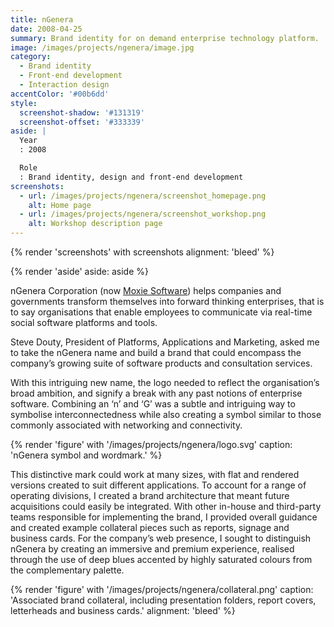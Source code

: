 ```yaml
---
title: nGenera
date: 2008-04-25
summary: Brand identity for on demand enterprise technology platform.
image: /images/projects/ngenera/image.jpg
category:
  - Brand identity
  - Front-end development
  - Interaction design
accentColor: '#00b6dd'
style:
  screenshot-shadow: '#131319'
  screenshot-offset: '#333339'
aside: |
  Year
  : 2008

  Role
  : Brand identity, design and front-end development
screenshots:
  - url: /images/projects/ngenera/screenshot_homepage.png
    alt: Home page
  - url: /images/projects/ngenera/screenshot_workshop.png
    alt: Workshop description page
---
```

{% render 'screenshots' with screenshots
  alignment: 'bleed'
%}

{% render 'aside'
  aside: aside
%}

nGenera Corporation (now [Moxie Software][1]) helps companies and governments transform themselves into forward thinking enterprises, that is to say organisations that enable employees to communicate via real-time social software platforms and tools.

Steve Douty, President of Platforms, Applications and Marketing, asked me to take the nGenera name and build a brand that could encompass the company’s growing suite of software products and consultation services.

With this intriguing new name, the logo needed to reflect the organisation’s broad ambition, and signify a break with any past notions of enterprise software. Combining an ‘n’ and ‘G’ was a subtle and intriguing way to symbolise interconnectedness while also creating a symbol similar to those commonly associated with networking and connectivity.

{% render 'figure' with '/images/projects/ngenera/logo.svg'
  caption: 'nGenera symbol and wordmark.'
%}

This distinctive mark could work at many sizes, with flat and rendered versions created to suit different applications. To account for a range of operating divisions, I created a brand architecture that meant future acquisitions could easily be integrated. With other in-house and third-party teams responsible for implementing the brand, I provided overall guidance and created example collateral pieces such as reports, signage and business cards. For the company’s web presence, I sought to distinguish nGenera by creating an immersive and premium experience, realised through the use of deep blues accented by highly saturated colours from the complementary palette.

{% render 'figure' with '/images/projects/ngenera/collateral.png'
  caption: 'Associated brand collateral, including presentation folders, report covers, letterheads and business cards.'
  alignment: 'bleed'
%}

[1]: https://www.gomoxie.com
